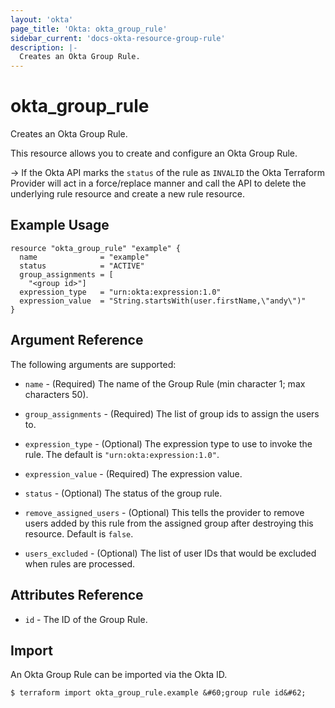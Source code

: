 ```yaml
---
layout: 'okta' 
page_title: 'Okta: okta_group_rule' 
sidebar_current: 'docs-okta-resource-group-rule' 
description: |-
  Creates an Okta Group Rule.
---
```


# okta_group_rule

Creates an Okta Group Rule.

This resource allows you to create and configure an Okta Group Rule.

-> If the Okta API marks the `status` of the rule as `INVALID` the Okta
Terraform Provider will act in a force/replace manner and call the API to delete
the underlying rule resource and create a new rule resource.

## Example Usage

```hcl
resource "okta_group_rule" "example" {
  name              = "example"
  status            = "ACTIVE"
  group_assignments = [
    "<group id>"]
  expression_type   = "urn:okta:expression:1.0"
  expression_value  = "String.startsWith(user.firstName,\"andy\")"
}
```

## Argument Reference

The following arguments are supported:

- `name` - (Required) The name of the Group Rule (min character 1; max characters 50).

- `group_assignments` - (Required) The list of group ids to assign the users to.

- `expression_type` - (Optional) The expression type to use to invoke the rule. The default
  is `"urn:okta:expression:1.0"`.

- `expression_value` - (Required) The expression value.

- `status` - (Optional) The status of the group rule.

- `remove_assigned_users` - (Optional) This tells the provider to remove users added by this rule from the assigned
  group after destroying this resource. Default is `false`.

- `users_excluded` - (Optional) The list of user IDs that would be excluded when rules are processed.

## Attributes Reference

- `id` - The ID of the Group Rule.

## Import

An Okta Group Rule can be imported via the Okta ID.

```
$ terraform import okta_group_rule.example &#60;group rule id&#62;
```
